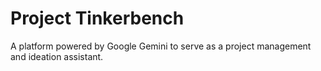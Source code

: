 # Project Tinkerbench
A platform powered by Google Gemini to serve as a project management and ideation assistant.
